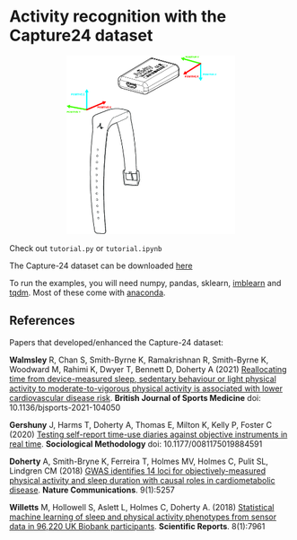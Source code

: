 # Activity recognition with the Capture24 dataset

<p align="center">
<img src="wrist_accelerometer.jpg" width="300"/>
</p>

Check out `tutorial.py` or `tutorial.ipynb`

The Capture-24 dataset can be downloaded [here](https://ora.ox.ac.uk/objects/uuid:92650814-a209-4607-9fb5-921eab761c11)

To run the examples, you will need numpy, pandas, sklearn, [imblearn](https://pypi.org/project/imblearn/) and [tqdm](https://pypi.org/project/tqdm/). Most of these come with [anaconda](https://www.anaconda.com/products/individual).

## References

Papers that developed/enhanced the Capture-24 dataset:

**Walmsley** R, Chan S, Smith-Byrne K, Ramakrishnan R, Smith-Byrne K, Woodward M, Rahimi K, Dwyer T, Bennett D, Doherty A (2021) [Reallocating time from device-measured sleep, sedentary behaviour or light physical activity to moderate-to-vigorous physical activity is associated with lower cardiovascular disease risk](https://bjsm.bmj.com/content/early/2021/09/06/bjsports-2021-104050). **British Journal of Sports Medicine** doi: 10.1136/bjsports-2021-104050

**Gershuny** J, Harms T, Doherty A, Thomas E, Milton K, Kelly P, Foster C (2020) [Testing self-report time-use diaries against objective instruments in real time](https://journals.sagepub.com/doi/full/10.1177/0081175019884591). **Sociological Methodology** doi: 10.1177/0081175019884591

**Doherty** A, Smith-Bryne K, Ferreira T, Holmes MV, Holmes C, Pulit SL, Lindgren CM (2018) [GWAS identifies 14 loci for objectively-measured physical activity and sleep duration with causal roles in cardiometabolic disease](https://www.nature.com/articles/s41467-018-07743-4). **Nature Communications**. 9(1):5257

**Willetts** M, Hollowell S, Aslett L, Holmes C, Doherty A. (2018) [Statistical machine learning of sleep and physical activity phenotypes from sensor data in 96,220 UK Biobank participants](https://www.nature.com/articles/s41598-018-26174-1). **Scientific Reports**. 8(1):7961
